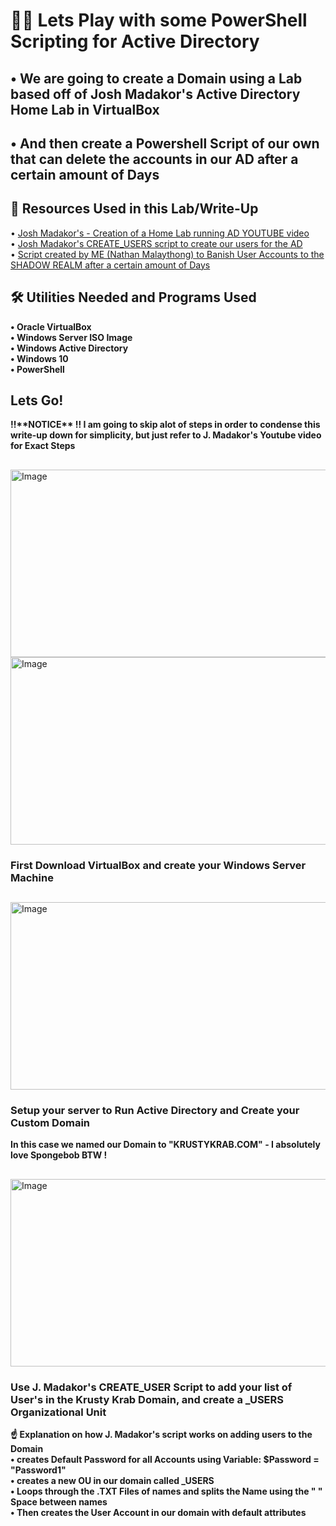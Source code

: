 <h1> 👨‍💻 Lets Play with some PowerShell Scripting for Active Directory</h1>
<h2> • We are going to create a Domain using a Lab based off of Josh Madakor's Active Directory Home Lab in VirtualBox</h2>
<h2> • And then create a Powershell Script of our own that can delete the accounts in our AD after a certain amount of Days</h2>

<h2>📑 Resources Used in this Lab/Write-Up</h2>
• <a href="https://youtu.be/MHsI8hJmggI?si=pQBtzyS6Q2OPub0V">Josh Madakor's - Creation of a Home Lab running AD YOUTUBE video </a> <br>
• <a href="https://github.com/joshmadakor1/AD_PS/blob/master/Generate-Names-Create-Users.ps1">Josh Madakor's CREATE_USERS script to create our users for the AD </a> <br>
• <a href="">Script created by ME (Nathan Malaythong) to Banish User Accounts to the SHADOW REALM after a certain amount of Days </a> <br>

<h2>🛠️ Utilities Needed and Programs Used</h2>
<b>• Oracle VirtualBox</b> <br>
<b>• Windows Server ISO Image</b> <br>
<b>• Windows Active Directory</b> <br>
<b>• Windows 10</b> <br>
<b>• PowerShell</b> <br>

<h2>Lets Go!</h2>
<b> ‼️**NOTICE** ‼️ I am going to skip alot of steps in order to condense this write-up down for simplicity, but just refer to J. Madakor's Youtube video for Exact Steps </b> <br>
<h2></h2>

<img width="600" height="300" alt="Image" src="https://github.com/user-attachments/assets/51128e3f-e8c2-46f4-a9ab-d71742892d10" />
<img width="600" height="300" alt="Image" src="https://github.com/user-attachments/assets/294ba4e9-d5d8-4858-a103-da49098777cb" />
<h3>First Download VirtualBox and create your Windows Server Machine </h3>

<h2></h2>

<img width="600" height="300" alt="Image" src="https://github.com/user-attachments/assets/083cc1a4-e4ed-4c70-880b-c2aad09e7e56" />
<h3>Setup your server to Run Active Directory and Create your Custom Domain</h3>
<b>In this case we named our Domain to "KRUSTYKRAB.COM" - I absolutely love Spongebob BTW !</b>

<h2></h2>

<img width="600" height="300" alt="Image" src="https://github.com/user-attachments/assets/21699ddb-f9df-4490-b9f9-fa63e46930a4" />
<h3>Use J. Madakor's CREATE_USER Script to add your list of User's in the Krusty Krab Domain, and create a _USERS Organizational Unit</h3>
<b> ☝️ Explanation on how J. Madakor's script works on adding users to the Domain </b> <br>
<b>• creates Default Password for all Accounts using Variable: $Password = "Password1"</b> <br>
<b>• creates a new OU in our domain called _USERS </b> <br>
<b>• Loops through the .TXT Files of names and splits the Name using the " " Space between names</b> <br>
<b>• Then creates the User Account in our domain with default attributes </b> <br>

<h2></h2>



















